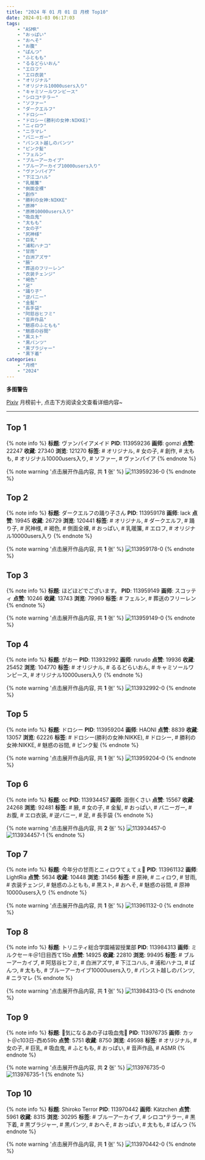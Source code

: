 ```yaml
---
title: "2024 年 01 月 01 日 月榜 Top10"
date: 2024-01-03 06:17:03
tags:
    - "ASMR"
    - "おっぱい"
    - "おへそ"
    - "お腹"
    - "ぱんつ"
    - "ふともも"
    - "るるどらいおん"
    - "エロフ"
    - "エロ衣装"
    - "オリジナル"
    - "オリジナル10000users入り"
    - "キャミソールワンピース"
    - "シロコ*テラー"
    - "ソファー"
    - "ダークエルフ"
    - "ドロシー"
    - "ドロシー(勝利の女神:NIKKE)"
    - "ニィロウ"
    - "ニラマレ"
    - "バニーガー"
    - "パンスト越しのパンツ"
    - "ピンク髪"
    - "フェルン"
    - "ブルーアーカイブ"
    - "ブルーアーカイブ10000users入り"
    - "ヴァンパイア"
    - "下江コハル"
    - "乳暖簾"
    - "側面全裸"
    - "創作"
    - "勝利の女神:NIKKE"
    - "原神"
    - "原神10000users入り"
    - "吸血鬼"
    - "太もも"
    - "女の子"
    - "尻神様"
    - "巨乳"
    - "浦和ハナコ"
    - "甘雨"
    - "白洲アズサ"
    - "腋"
    - "葬送のフリーレン"
    - "衣装チェンジ"
    - "褐色"
    - "足"
    - "踊り子"
    - "逆バニー"
    - "金髪"
    - "長手袋"
    - "阿慈谷ヒフミ"
    - "音声作品"
    - "魅惑のふともも"
    - "魅惑の谷間"
    - "黒スト"
    - "黒パンツ"
    - "黒ブラジャー"
    - "黒下着"
categories:
    - "月榜"
    - "2024"
---
```


<i class="fa fa-triangle-exclamation"></i>**多图警告**<i class="fa fa-triangle-exclamation"></i>

[Pixiv](https://www.pixiv.net/) 月榜前十, 点击下方阅读全文查看详细内容~

<!-- more -->

---

## Top 1

{% note info %}
**标题**: ヴァンパイアメイド
**PID**: 113959236 **画师**: gomzi
**点赞**: 22247 **收藏**: 27340 **浏览**: 121270
**标签**: # オリジナル, # 女の子, # 創作, # 太もも, # オリジナル10000users入り, # ソファー, # ヴァンパイア
{% endnote %}

{% note warning '点击展开作品内容, 共 **1** 张' %}
![113959236-0](https://i.pixiv.re/img-original/img/2023/12/05/00/00/54/113959236_p0.jpg)
{% endnote %}

## Top 2

{% note info %}
**标题**: ダークエルフの踊り子さん
**PID**: 113959178 **画师**: lack
**点赞**: 19945 **收藏**: 26729 **浏览**: 120441
**标签**: # オリジナル, # ダークエルフ, # 踊り子, # 尻神様, # 褐色, # 側面全裸, # おっぱい, # 乳暖簾, # エロフ, # オリジナル10000users入り
{% endnote %}

{% note warning '点击展开作品内容, 共 **1** 张' %}
![113959178-0](https://i.pixiv.re/img-original/img/2023/12/05/00/00/31/113959178_p0.png)
{% endnote %}

## Top 3

{% note info %}
**标题**: ほどほどでございます。
**PID**: 113959149 **画师**: スコッティ
**点赞**: 10246 **收藏**: 13743 **浏览**: 79969
**标签**: # フェルン, # 葬送のフリーレン
{% endnote %}

{% note warning '点击展开作品内容, 共 **1** 张' %}
![113959149-0](https://i.pixiv.re/img-original/img/2023/12/05/00/00/20/113959149_p0.jpg)
{% endnote %}

## Top 4

{% note info %}
**标题**: がおー
**PID**: 113932992 **画师**: rurudo
**点赞**: 19936 **收藏**: 25452 **浏览**: 104770
**标签**: # オリジナル, # るるどらいおん, # キャミソールワンピース, # オリジナル10000users入り
{% endnote %}

{% note warning '点击展开作品内容, 共 **1** 张' %}
![113932992-0](https://i.pixiv.re/img-original/img/2023/12/04/00/00/50/113932992_p0.png)
{% endnote %}

## Top 5

{% note info %}
**标题**: ドロシー
**PID**: 113959204 **画师**: HAONI
**点赞**: 8839 **收藏**: 13057 **浏览**: 62226
**标签**: # ドロシー(勝利の女神:NIKKE), # ドロシー, # 勝利の女神:NIKKE, # 魅惑の谷間, # ピンク髪
{% endnote %}

{% note warning '点击展开作品内容, 共 **1** 张' %}
![113959204-0](https://i.pixiv.re/img-original/img/2023/12/05/00/00/44/113959204_p0.jpg)
{% endnote %}

## Top 6

{% note info %}
**标题**: oc
**PID**: 113934457 **画师**: 面倒くさい
**点赞**: 15567 **收藏**: 24268 **浏览**: 92481
**标签**: # 腋, # 女の子, # 金髪, # おっぱい, # バニーガー, # お腹, # エロ衣装, # 逆バニー, # 足, # 長手袋
{% endnote %}

{% note warning '点击展开作品内容, 共 **2** 张' %}
![113934457-0](https://i.pixiv.re/img-original/img/2023/12/04/00/37/52/113934457_p0.png)
![113934457-1](https://i.pixiv.re/img-original/img/2023/12/04/00/37/52/113934457_p1.png)
{% endnote %}

## Top 7

{% note info %}
**标题**: 今年分の甘雨とニィロウてぇてぇ🎉
**PID**: 113961132 **画师**: LightRia
**点赞**: 5634 **收藏**: 10448 **浏览**: 31456
**标签**: # 原神, # ニィロウ, # 甘雨, # 衣装チェンジ, # 魅惑のふともも, # 黒スト, # おへそ, # 魅惑の谷間, # 原神10000users入り
{% endnote %}

{% note warning '点击展开作品内容, 共 **1** 张' %}
![113961132-0](https://i.pixiv.re/img-original/img/2023/12/05/01/01/01/113961132_p0.jpg)
{% endnote %}

## Top 8

{% note info %}
**标题**: トリニティ総合学園補習授業部
**PID**: 113984313 **画师**: ミルクセーキ＠1日目西て15b
**点赞**: 14925 **收藏**: 22810 **浏览**: 99495
**标签**: # ブルーアーカイブ, # 阿慈谷ヒフミ, # 白洲アズサ, # 下江コハル, # 浦和ハナコ, # ぱんつ, # 太もも, # ブルーアーカイブ10000users入り, # パンスト越しのパンツ, # ニラマレ
{% endnote %}

{% note warning '点击展开作品内容, 共 **1** 张' %}
![113984313-0](https://i.pixiv.re/img-original/img/2023/12/06/00/00/25/113984313_p0.jpg)
{% endnote %}

## Top 9

{% note info %}
**标题**: 🦇気になるあの子は吸血鬼🦇
**PID**: 113976735 **画师**: カット＠c103日-西め59b
**点赞**: 5751 **收藏**: 8750 **浏览**: 49598
**标签**: # オリジナル, # 女の子, # 巨乳, # 吸血鬼, # ふともも, # おっぱい, # 音声作品, # ASMR
{% endnote %}

{% note warning '点击展开作品内容, 共 **2** 张' %}
![113976735-0](https://i.pixiv.re/img-original/img/2023/12/06/07/41/14/113976735_p0.jpg)
![113976735-1](https://i.pixiv.re/img-original/img/2023/12/06/07/41/14/113976735_p1.jpg)
{% endnote %}

## Top 10

{% note info %}
**标题**: Shiroko Terror
**PID**: 113970442 **画师**: Kätzchen
**点赞**: 5961 **收藏**: 8315 **浏览**: 30295
**标签**: # ブルーアーカイブ, # シロコ*テラー, # 黒下着, # 黒ブラジャー, # 黒パンツ, # おへそ, # おっぱい, # 太もも, # ぱんつ
{% endnote %}

{% note warning '点击展开作品内容, 共 **1** 张' %}
![113970442-0](https://i.pixiv.re/img-original/img/2023/12/05/13/40/04/113970442_p0.png)
{% endnote %}

